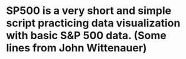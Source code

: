 # SP500 is a very short and simple script practicing data visualization with basic S&amp;P 500 data. (Some lines from John Wittenauer)
